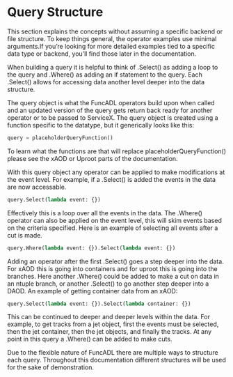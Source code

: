 # Query Structure

This section explains the concepts without assuming a specific backend or file structure. To keep things general, the operator examples use minimal arguments.If you’re looking for more detailed examples tied to a specific data type or backend, you’ll find those later in the documentation.

When building a query it is helpful to think of .Select() as adding a loop to the query and .Where() as adding an if statement to the query. Each .Select() allows for accessing data another level deeper into the data structure.

The query object is what the FuncADL operators build upon when called and an updated version of the query gets return back ready for another operator or to be passed to ServiceX. The query object is created using a function specific to the datatype, but it generically looks like this:

```python
query = placeholderQueryFunction()
```

To learn what the functions are that will replace placeholderQueryFunction() please see the xAOD or Uproot parts of the documentation.

With this query object any operator can be applied to make modifications at the event level. For example, if a .Select() is added the events in the data are now accessable.

```python
query.Select(lambda event: {})
```

Effectively this is a loop over all the events in the data. The .Where() operator can also be applied on the event level, this will skim events based on the criteria specified. Here is an example of selecting all events after a cut is made.

```python
query.Where(lambda event: {}).Select(lambda event: {})
```

Adding an operator after the first .Select() goes a step deeper into the data. For xAOD this is going into containers and for uproot this is going into the branches. Here another .Where() could be added to make a cut on data in an ntuple branch, or another .Select() to go another step deeper into a DAOD. An example of getting container data from an xAOD:

```python
query.Select(lambda event: {}).Select(lambda container: {})
```

This can be continued to deeper and deeper levels within the data. For example, to get tracks from a jet object, first the events must be selected, then the jet container, then the jet objects, and finally the tracks. At any point in this query a .Where() can be added to make cuts.

Due to the flexible nature of FuncADL there are multiple ways to structure each query. Throughout this documentation different structures will be used for the sake of demonstration.

